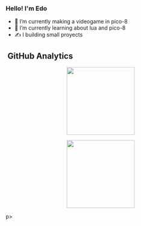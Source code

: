 ### Hello! I'm Edo

- 🔭 I’m currently making a videogame in pico-8
- 🌱 I’m currently learning about lua and pico-8
- ✍️ I building small proyects

<!-- GitHub Analytics -->
## &nbsp;GitHub Analytics

<p align="center">
<a href="https://github.com/edopalomino">
  <img height="180em" src="https://github-readme-stats-eight-theta.vercel.app/api?username=edopalomino&show_icons=true&theme=algolia&include_all_commits=true&count_private=true"/>
</a>
</p>

<p align="center">
<a href="https://github.com/edopalomino">
  <img height="180em" src="https://github-readme-stats-eight-theta.vercel.app/api/top-langs/?username=edopalomino&layout=compact&langs_count=8&theme=algolia"/>
</a>
</p>p>
